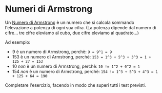 # Numeri di Armstrong

Un [Numero di Armstrong](https://en.wikipedia.org/wiki/Narcissistic_number) è un numero che si calcola sommando l'elevazione a potenza di ogni sua cifra. (La potenza dipende dal numero di cifre... tre cifre eleviamo al cubo, due cifre eleviamo al quadrato...)

Ad esempio:

- 9 è un numero di Armstrong, perchè: `9 = 9^1 = 9`
- 153 è un numero di Armstrong, perchè: `153 = 1^3 + 5^3 + 3^3 = 1 + 125 + 27 = 153`
- 10 *non* è un numero di Armstrong, perchè: `10 != 1^2 + 0^2 = 1`
- 154 *non* è un numero di Armstrong, perchè: `154 != 1^3 + 5^3 + 4^3 = 1 + 125 + 64 = 190`

Completare l'esercizio, facendo in modo che superi tutti i test previsti.

